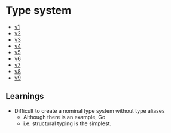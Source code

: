# Type system

- [v1](v1.md)
- [v2](v2.md)
- [v3](v3.md)
- [v4](v4.md)
- [v5](v5.md)
- [v6](v6.md)
- [v7](v7.md)
- [v8](v8.md)
- [v9](v9.md)

## Learnings

- Difficult to create a nominal type system without type aliases
  - Although there is an example, Go
  - i.e. structural typing is the simplest.
